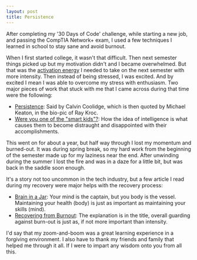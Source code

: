 ```yaml
---
layout: post
title: Persistence
---
```


After completing my '30 Days of Code' challenge, while starting a new job, and passing the CompTIA Network+ exam, I used a few techniques I learned in school to stay sane and avoid burnout.

When I first started college, it wasn't that difficult. Then next semester things picked up but my motivation didn't and I became overwhelmed. But that was the [activation energy](https://fs.blog/2017/06/activation-energy/) I needed to take on the next semester with more intensity. Then instead of being stressed, I was excited. And by excited I mean I was able to overcome my stress with enthusiasm. Two major pieces of work that stuck with me that I came across during that time were the following:

* [Persistence](https://www.imdb.com/title/tt4276820/quotes/qt3321348?mavIsAdult=false&amp;mavCanonicalUrl=https%3A%2F%2Fwww.imdb.com%2Ftitle%2Ftt4276820%2Fquotes): Said by Calvin Coolidge, which is then quoted by Michael Keaton, in the bio-pic of Ray Kroc.
* [Were you one of the "smart kids"?](https://www.reddit.com/r/getdisciplined/comments/3piu8r/advice_were_you_one_of_the_smart_kids/): How the idea of intelligence is what causes them to become distraught and disappointed with their accomplishments.

This went on for about a year, but half way through I lost my momentum and burned-out. It was during spring break, so my hard work from the beginning of the semester made up for my laziness near the end. After unwinding during the summer I lost the fire and was in a daze for a little bit, but was back in the saddle soon enough.

It's a story not too uncommon in the tech industry, but a few article I read during my recovery were major helps with the recovery process:

* [Brain in a Jar](http://stephaniehurlburt.com/blog/2017/4/15/brain-in-a-jar): Your mind is the captain, but you body is the vessel. Maintaining your health (body) is just as important as maintaining your skills (mind).
* [Recovering from Burnout](https://kierantie.com/burnout/): The explanation is in the title, overall guarding against burn-out is just as, if not more important than intensity.

I'd say that my zoom-and-boom was a great learning experience in a forgiving environment. I also have to thank my friends and family that helped me through it all. If I were to impart any wisdom onto you from all this.
